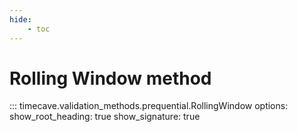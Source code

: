 ```yaml
---
hide:
    - toc
---
```


# Rolling Window method

::: timecave.validation_methods.prequential.RollingWindow
    options:
        show_root_heading: true
        show_signature: true